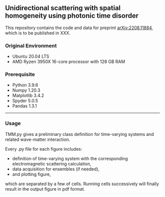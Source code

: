 ## Unidirectional scattering with spatial homogeneity using photonic time disorder

This repository contains the code and data for preprint [arXiv:2208.11884](https://arxiv.org/abs/2208.11884), which is to be published in XXX.


### Original Environment
* Ubuntu 20.04 LTS
* AMD Ryzen 3950X 16-core processor with 128 GB RAM 

### Prerequisite
* Python 3.9.6
* Numpy 1.20.3  
* Matplotlib 3.4.2
* Spyder 5.0.5
* Pandas 1.3.1

---

### Usage

TMM.py gives a preliminary class definition for time-varying systems and related wave-matter interaction. 

Every .py file for each figure includes:
* definition of time-varying system with the corresponding electromagnetic scattering calculation,
* data acquisition for ensembles (if needed),
* and plotting figure,  

which are separated by a few of cells. Running cells successively will finally result in the output figure in pdf format.
